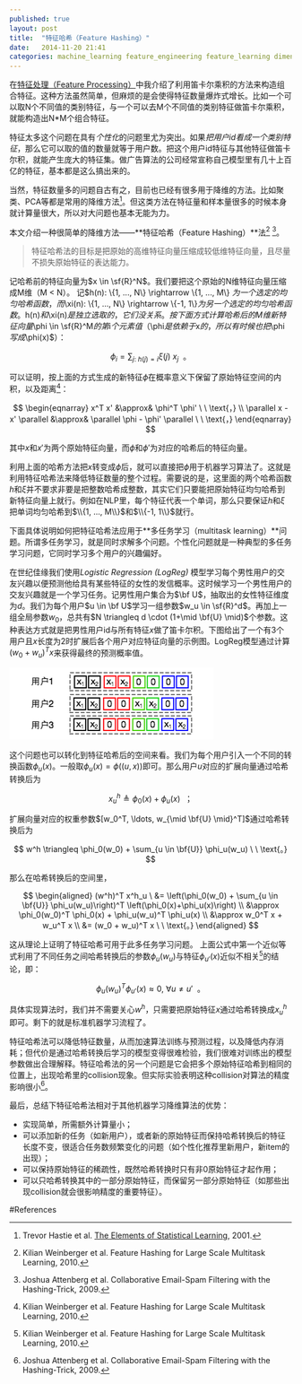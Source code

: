 ```yaml
---
published: true
layout: post
title:  "特征哈希（Feature Hashing）"
date:   2014-11-20 21:41
categories: machine_learning feature_engineering feature_learning dimensionality_reduction
---
```


在[特征处理（Feature Processing）][fproc]中我介绍了利用笛卡尔乘积的方法来构造组合特征。这种方法虽然简单，但麻烦的是会使得特征数量爆炸式增长。比如一个可以取N个不同值的类别特征，与一个可以去M个不同值的类别特征做笛卡尔乘积，就能构造出N\*M个组合特征。 

特征太多这个问题在具有*个性化*的问题里尤为突出。如果*把用户id看成一个类别特征*，那么它可以取的值的数量就等于用户数。把这个用户id特征与其他特征做笛卡尔积，就能产生庞大的特征集。做广告算法的公司经常宣称自己模型里有几十上百亿的特征，基本都是这么搞出来的。

当然，特征数量多的问题自古有之，目前也已经有很多用于降维的方法。比如聚类、PCA等都是常用的降维方法[^esl]。但这类方法在特征量和样本量很多的时候本身就计算量很大，所以对大问题也基本无能为力。

本文介绍一种很简单的降维方法——**特征哈希（Feature Hashing）**法[^fhash] [^fhash2]。

>特征哈希法的目标是把原始的高维特征向量压缩成较低维特征向量，且尽量不损失原始特征的表达能力。


记哈希前的特征向量为$x \in \sf{R}^N$。我们要把这个原始的N维特征向量压缩成M维（M < N）。
记$h(n): \\{1, ..., N\\} \rightarrow \\{1, ..., M\\} $为一个选定的均匀哈希函数，而$\xi(n): \\{1, ..., N\\} \rightarrow \\{-1, 1\\}$为另一个选定的均匀哈希函数。$h(n)$和$\xi(n)$是独立选取的，它们没关系。按下面方式计算哈希后的M维新特征向量$\phi \in \sf{R}^M$的第$i$个元素值（$\phi$是依赖于$x$的，所以有时候也把$\phi$写成$\phi(x)$）：

$$
\phi_i = \sum_{j:\ h(j)=i} \xi(j) \ x_j \ \ \text{。}
$$

可以证明，按上面的方式生成的新特征$\phi$在概率意义下保留了原始特征空间的内积，以及距离[^fhash]：

$$
\begin{eqnarray}
	x^T x' &\approx& \phi^T \phi' \ \ \text{，} \\
	\parallel x - x' \parallel &\approx& \parallel \phi - \phi' \parallel \ \ \text{，}
\end{eqnarray}
$$

其中$x$和$x'$为两个原始特征向量，而$\phi$和$\phi'$为对应的哈希后的特征向量。

利用上面的哈希方法把$x$转变成$\phi$后，就可以直接把$\phi$用于机器学习算法了。这就是利用特征哈希法来降低特征数量的整个过程。需要说的是，这里面的两个哈希函数$h$和$\xi$并不要求非要是把整数哈希成整数，其实它们只要能把原始特征均匀哈希到新特征向量上就行。例如在NLP里，每个特征代表一个单词，那么只要保证$h$和$\xi$把单词均匀哈希到$\\{1, ..., M\\}$和$\\{-1, 1\\}$就行。

下面具体说明如何把特征哈希法应用于**多任务学习（multitask learning）**问题。所谓多任务学习，就是同时求解多个问题。个性化问题就是一种典型的多任务学习问题，它同时学习多个用户的兴趣偏好。

在世纪佳缘我们使用*Logistic Regression (LogReg)* 模型学习每个男性用户的交友兴趣以便预测他给具有某些特征的女性的发信概率。这时候学习一个男性用户的交友兴趣就是一个学习任务。记男性用户集合为$\bf U$，抽取出的女性特征维度为$d$。我们为每个用户$u \in \bf U$学习一组参数$w_u \in \sf{R}^d$。再加上一组全局参数$w_0$，总共有$N \triangleq d \cdot (1+\mid \bf{U} \mid)$个参数。这种表达方式就是把男性用户id与所有特征$x$做了笛卡尔积。下图给出了一个有3个用户且$x$长度为2时扩展后各个用户对应特征向量的示例图。LogReg模型通过计算$(w_0 + w_u)^T x$来获得最终的预测概率值。

![各个用户的特征向量][fhash_fs]

这个问题也可以转化到特征哈希后的空间来看。我们为每个用户引入一个不同的转换函数$\phi_u(x)$。一般取$\phi_u(x)=\phi((u, x))$即可。那么用户$u$对应的扩展向量通过哈希转换后为

$$
x^h_u \triangleq \phi_0(x)+\phi_u(x) \ \ \text{；}
$$

扩展向量对应的权重参数$[w_0^T, \ldots, w_{\mid \bf{U} \mid}^T]$通过哈希转换后为

$$
w^h \triangleq \phi_0(w_0) + \sum_{u \in \bf{U}} \phi_u(w_u) \ \ \text{。}
$$

那么在哈希转换后的空间里，

$$
\begin{aligned}
(w^h)^T x^h_u \ &= \left(\phi_0(w_0) + \sum_{u \in \bf{U}} \phi_u(w_u)\right)^T \left(\phi_0(x)+\phi_u(x)\right) \\
&\approx \phi_0(w_0)^T \phi_0(x) + \phi_u(w_u)^T \phi_u(x) \\
&\approx w_0^T x + w_u^T x \\
&= (w_0 + w_u)^T x  \ \ \text{。}
\end{aligned}
$$

这从理论上证明了特征哈希可用于此多任务学习问题。
上面公式中第一个近似等式利用了不同任务之间哈希转换后的参数$\phi_u(w_u)$与特征$\phi_{u'}(x)$近似不相关[^fhash]的结论，即：

$$
\phi_u(w_u)^T \phi_{u'}(x) \approx 0 , \ \forall u \neq u' \ \ \text{。}
$$

具体实现算法时，我们并不需要关心$w^h$，只需要把原始特征$x$通过哈希转换成$x^h_u$即可。剩下的就是标准机器学习流程了。

特征哈希法可以降低特征数量，从而加速算法训练与预测过程，以及降低内存消耗；但代价是通过哈希转换后学习的模型变得很难检验，我们很难对训练出的模型参数做出合理解释。特征哈希法的另一个问题是它会把多个原始特征哈希到相同的位置上，出现哈希里的collision现象。但实际实验表明这种collision对算法的精度影响很小[^fhash2]。

最后，总结下特征哈希法相对于其他机器学习降维算法的优势：

* 实现简单，所需额外计算量小；
* 可以添加新的任务（如新用户），或者新的原始特征而保持哈希转换后的特征长度不变，很适合任务数频繁变化的问题（如个性化推荐里新用户，新item的出现）；
* 可以保持原始特征的稀疏性，既然哈希转换时只有非0原始特征才起作用；
* 可以只哈希转换其中的一部分原始特征，而保留另一部分原始特征（如那些出现collision就会很影响精度的重要特征）。




[fhash_fs]: /images/feature_hashing1.png "各个用户的特征向量"
[jy_no_gbdt]: /images/jiayuan_no_gbdt1.png "仅使用原始特征"
[jy_have_gbdt]: /images/jiayuan_have_gbdt1.png "原始特征加GBDT新特征"

[fproc]: ../../../2014/11/15/breezedeus-feature-processing.html "特征处理（Feature Processing）"
[fb]: http://www.facebook.com "Facebook"


#References

[^fhash]: Kilian Weinberger et al. Feature Hashing for Large Scale Multitask Learning, 2010.
[^fhash2]: Joshua Attenberg et al. Collaborative Email-Spam Filtering with the Hashing-Trick, 2009.

[^esl]: Trevor Hastie et al. [The Elements of Statistical Learning](http://statweb.stanford.edu/~tibs/ElemStatLearn/), 2001.

